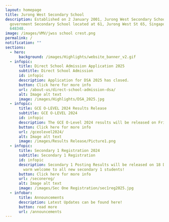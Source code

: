 ```yaml
---
layout: homepage
title: Jurong West Secondary School
description: Established on 2 January 2001, Jurong West Secondary School is a
  government Secondary School located at 61, Jurong West St 65, Singapore
  648348.
image: /images/VMV/jwss school crest.png
permalink: /
notification: ""
sections:
  - hero:
      background: /images/Highlights/website_banner_v2.gif
  - infopic:
      title: Direct School Admission Application 2025
      subtitle: Direct School Admission
      id: infopic
      description: Application for DSA 2025 has closed.
      button: Click here for more info
      url: /about-us/direct-school-admission-dsa/
      alt: Image alt text
      image: /images/Highlights/DSA_2025.jpg
  - infopic:
      title: GCE O-LEVEL 2024 Results Release
      subtitle: GCE O-LEVEL 2024
      id: infopic
      description: The GCE O-Level 2024 results will be released on Friday, 10 January 2025
      button: Click here for more info
      url: /gceolevel2024/
      alt: Image alt text
      image: /images/Results Release/Picture1.png
  - infopic:
      title: Secondary 1 Registration 2024
      subtitle: Secondary 1 Registration
      id: infopic
      description: Secondary 1 Posting Results will be released on 18 December 2024. A
        warm welcome to all new secondary 1 students!
      button: Click here for more info
      url: /seconereg/
      alt: Image alt text
      image: /images/Sec One Registration/sec1reg2025.jpg
  - infobar:
      title: Announcements
      description: Latest Updates can be found here!
      button: read more
      url: /announcements
---
```


